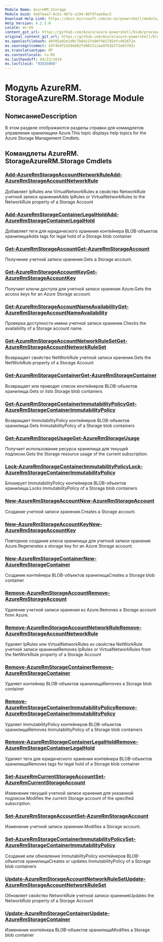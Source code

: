 ```yaml
---
Module Name: AzureRM.Storage
Module Guid: da67eaa7-4cb1-4bfa-a194-8bf3faae8ac5
Download Help Link: https://docs.microsoft.com/en-us/powershell/module/azurerm.storage
Help Version: 4.2.3.0
Locale: en-US
content_git_url: https://github.com/Azure/azure-powershell/blob/preview/src/ResourceManager/Storage/Commands.Management.Storage/help/AzureRM.Storage.md
original_content_git_url: https://github.com/Azure/azure-powershell/blob/preview/src/ResourceManager/Storage/Commands.Management.Storage/help/AzureRM.Storage.md
ms.openlocfilehash: e0f85a02e1d0c7b6421fa96f4817924fcdd2672e
ms.sourcegitcommit: 43f4bdf2a59dd82fd881512aa9761bf72eb5703c
ms.translationtype: MT
ms.contentlocale: ru-RU
ms.lasthandoff: 04/23/2019
ms.locfileid: "93555008"
---
```

# <span data-ttu-id="9de21-101">Модуль AzureRM. Storage</span><span class="sxs-lookup"><span data-stu-id="9de21-101">AzureRM.Storage Module</span></span>
## <span data-ttu-id="9de21-102">Nописание</span><span class="sxs-lookup"><span data-stu-id="9de21-102">Description</span></span>
<span data-ttu-id="9de21-103">В этом разделе отображаются разделы справки для командлетов управления хранилищем Azure.</span><span class="sxs-lookup"><span data-stu-id="9de21-103">This topic displays help topics for the Azure Storage Management Cmdlets.</span></span>

## <span data-ttu-id="9de21-104">Командлеты AzureRM. Storage</span><span class="sxs-lookup"><span data-stu-id="9de21-104">AzureRM.Storage Cmdlets</span></span>
### [<span data-ttu-id="9de21-105">Add-AzureRmStorageAccountNetworkRule</span><span class="sxs-lookup"><span data-stu-id="9de21-105">Add-AzureRmStorageAccountNetworkRule</span></span>](Add-AzureRmStorageAccountNetworkRule.md)
 <span data-ttu-id="9de21-106">Добавляет IpRules или VirtualNetworkRules в свойство NetworkRule учетной записи хранения</span><span class="sxs-lookup"><span data-stu-id="9de21-106">Adds IpRules or VirtualNetworkRules to the NetworkRule property of a Storage Account</span></span>

### [<span data-ttu-id="9de21-107">Add-AzureRmStorageContainerLegalHold</span><span class="sxs-lookup"><span data-stu-id="9de21-107">Add-AzureRmStorageContainerLegalHold</span></span>](Add-AzureRmStorageContainerLegalHold.md)
<span data-ttu-id="9de21-108">Добавляет теги для юридического хранения контейнера BLOB-объектов хранилища</span><span class="sxs-lookup"><span data-stu-id="9de21-108">Adds tags for legal hold of  a Storage blob container</span></span>

### [<span data-ttu-id="9de21-109">Get-AzureRmStorageAccount</span><span class="sxs-lookup"><span data-stu-id="9de21-109">Get-AzureRmStorageAccount</span></span>](Get-AzureRmStorageAccount.md)
<span data-ttu-id="9de21-110">Получение учетной записи хранения.</span><span class="sxs-lookup"><span data-stu-id="9de21-110">Gets a Storage account.</span></span>

### [<span data-ttu-id="9de21-111">Get-AzureRmStorageAccountKey</span><span class="sxs-lookup"><span data-stu-id="9de21-111">Get-AzureRmStorageAccountKey</span></span>](Get-AzureRmStorageAccountKey.md)
<span data-ttu-id="9de21-112">Получает ключи доступа для учетной записи хранения Azure.</span><span class="sxs-lookup"><span data-stu-id="9de21-112">Gets the access keys for an Azure Storage account.</span></span>

### [<span data-ttu-id="9de21-113">Get-AzureRmStorageAccountNameAvailability</span><span class="sxs-lookup"><span data-stu-id="9de21-113">Get-AzureRmStorageAccountNameAvailability</span></span>](Get-AzureRmStorageAccountNameAvailability.md)
<span data-ttu-id="9de21-114">Проверка доступности имени учетной записи хранения.</span><span class="sxs-lookup"><span data-stu-id="9de21-114">Checks the availability of a Storage account name.</span></span>

### [<span data-ttu-id="9de21-115">Get-AzureRmStorageAccountNetworkRuleSet</span><span class="sxs-lookup"><span data-stu-id="9de21-115">Get-AzureRmStorageAccountNetworkRuleSet</span></span>](Get-AzureRmStorageAccountNetworkRuleSet.md)
<span data-ttu-id="9de21-116">Возвращает свойство NetWorkRule учетной записи хранения.</span><span class="sxs-lookup"><span data-stu-id="9de21-116">Gets the NetWorkRule property of a Storage Account</span></span>

### [<span data-ttu-id="9de21-117">Get-AzureRmStorageContainer</span><span class="sxs-lookup"><span data-stu-id="9de21-117">Get-AzureRmStorageContainer</span></span>](Get-AzureRmStorageContainer.md)
<span data-ttu-id="9de21-118">Возвращает или приводит список контейнеров BLOB-объектов хранилища.</span><span class="sxs-lookup"><span data-stu-id="9de21-118">Gets or lists Storage blob containers</span></span>

### [<span data-ttu-id="9de21-119">Get-AzureRmStorageContainerImmutabilityPolicy</span><span class="sxs-lookup"><span data-stu-id="9de21-119">Get-AzureRmStorageContainerImmutabilityPolicy</span></span>](Get-AzureRmStorageContainerImmutabilityPolicy.md)
<span data-ttu-id="9de21-120">Возвращает ImmutabilityPolicy контейнеров BLOB-объектов хранилища.</span><span class="sxs-lookup"><span data-stu-id="9de21-120">Gets ImmutabilityPolicy of a Storage blob containers</span></span>

### [<span data-ttu-id="9de21-121">Get-AzureRmStorageUsage</span><span class="sxs-lookup"><span data-stu-id="9de21-121">Get-AzureRmStorageUsage</span></span>](Get-AzureRmStorageUsage.md)
<span data-ttu-id="9de21-122">Получает использование ресурса хранилища для текущей подписки.</span><span class="sxs-lookup"><span data-stu-id="9de21-122">Gets the Storage resource usage of the current subscription.</span></span>

### [<span data-ttu-id="9de21-123">Lock-AzureRmStorageContainerImmutabilityPolicy</span><span class="sxs-lookup"><span data-stu-id="9de21-123">Lock-AzureRmStorageContainerImmutabilityPolicy</span></span>](Lock-AzureRmStorageContainerImmutabilityPolicy.md)
<span data-ttu-id="9de21-124">Блокирует ImmutabilityPolicy контейнеров BLOB-объектов хранилища.</span><span class="sxs-lookup"><span data-stu-id="9de21-124">Locks ImmutabilityPolicy of a Storage blob containers</span></span>

### [<span data-ttu-id="9de21-125">New-AzureRmStorageAccount</span><span class="sxs-lookup"><span data-stu-id="9de21-125">New-AzureRmStorageAccount</span></span>](New-AzureRmStorageAccount.md)
<span data-ttu-id="9de21-126">Создание учетной записи хранения.</span><span class="sxs-lookup"><span data-stu-id="9de21-126">Creates a Storage account.</span></span>

### [<span data-ttu-id="9de21-127">New-AzureRmStorageAccountKey</span><span class="sxs-lookup"><span data-stu-id="9de21-127">New-AzureRmStorageAccountKey</span></span>](New-AzureRmStorageAccountKey.md)
<span data-ttu-id="9de21-128">Повторное создание ключа хранилища для учетной записи хранения Azure.</span><span class="sxs-lookup"><span data-stu-id="9de21-128">Regenerates a storage key for an Azure Storage account.</span></span>

### [<span data-ttu-id="9de21-129">New-AzureRmStorageContainer</span><span class="sxs-lookup"><span data-stu-id="9de21-129">New-AzureRmStorageContainer</span></span>](New-AzureRmStorageContainer.md)
<span data-ttu-id="9de21-130">Создание контейнера BLOB-объектов хранилища</span><span class="sxs-lookup"><span data-stu-id="9de21-130">Creates a Storage blob container</span></span>

### [<span data-ttu-id="9de21-131">Remove-AzureRmStorageAccount</span><span class="sxs-lookup"><span data-stu-id="9de21-131">Remove-AzureRmStorageAccount</span></span>](Remove-AzureRmStorageAccount.md)
<span data-ttu-id="9de21-132">Удаление учетной записи хранения из Azure.</span><span class="sxs-lookup"><span data-stu-id="9de21-132">Removes a Storage account from Azure.</span></span>

### [<span data-ttu-id="9de21-133">Remove-AzureRmStorageAccountNetworkRule</span><span class="sxs-lookup"><span data-stu-id="9de21-133">Remove-AzureRmStorageAccountNetworkRule</span></span>](Remove-AzureRmStorageAccountNetworkRule.md)
<span data-ttu-id="9de21-134">Удаляет IpRules или VirtualNetworkRules из свойства NetWorkRule учетной записи хранения</span><span class="sxs-lookup"><span data-stu-id="9de21-134">Removes IpRules or VirtualNetworkRules from the NetWorkRule property of a Storage Account</span></span>

### [<span data-ttu-id="9de21-135">Remove-AzureRmStorageContainer</span><span class="sxs-lookup"><span data-stu-id="9de21-135">Remove-AzureRmStorageContainer</span></span>](Remove-AzureRmStorageContainer.md)
<span data-ttu-id="9de21-136">Удаляет контейнер BLOB-объектов хранилища</span><span class="sxs-lookup"><span data-stu-id="9de21-136">Removes a Storage blob container</span></span>

### [<span data-ttu-id="9de21-137">Remove-AzureRmStorageContainerImmutabilityPolicy</span><span class="sxs-lookup"><span data-stu-id="9de21-137">Remove-AzureRmStorageContainerImmutabilityPolicy</span></span>](Remove-AzureRmStorageContainerImmutabilityPolicy.md)
<span data-ttu-id="9de21-138">Удаляет ImmutabilityPolicy контейнеров BLOB-объектов хранилища</span><span class="sxs-lookup"><span data-stu-id="9de21-138">Removes ImmutabilityPolicy of a Storage blob containers</span></span>

### [<span data-ttu-id="9de21-139">Remove-AzureRmStorageContainerLegalHold</span><span class="sxs-lookup"><span data-stu-id="9de21-139">Remove-AzureRmStorageContainerLegalHold</span></span>](Remove-AzureRmStorageContainerLegalHold.md)
<span data-ttu-id="9de21-140">Удаляет теги для юридического хранения контейнера BLOB-объектов хранилища</span><span class="sxs-lookup"><span data-stu-id="9de21-140">Removes tags for legal hold of  a Storage blob container</span></span>

### [<span data-ttu-id="9de21-141">Set-AzureRmCurrentStorageAccount</span><span class="sxs-lookup"><span data-stu-id="9de21-141">Set-AzureRmCurrentStorageAccount</span></span>](Set-AzureRmCurrentStorageAccount.md)
<span data-ttu-id="9de21-142">Изменение текущей учетной записи хранения для указанной подписки.</span><span class="sxs-lookup"><span data-stu-id="9de21-142">Modifies the current Storage account of the specified subscription.</span></span>

### [<span data-ttu-id="9de21-143">Set-AzureRmStorageAccount</span><span class="sxs-lookup"><span data-stu-id="9de21-143">Set-AzureRmStorageAccount</span></span>](Set-AzureRmStorageAccount.md)
<span data-ttu-id="9de21-144">Изменение учетной записи хранения.</span><span class="sxs-lookup"><span data-stu-id="9de21-144">Modifies a Storage account.</span></span>

### [<span data-ttu-id="9de21-145">Set-AzureRmStorageContainerImmutabilityPolicy</span><span class="sxs-lookup"><span data-stu-id="9de21-145">Set-AzureRmStorageContainerImmutabilityPolicy</span></span>](Set-AzureRmStorageContainerImmutabilityPolicy.md)
<span data-ttu-id="9de21-146">Создание или обновление ImmutabilityPolicy контейнеров BLOB-объектов хранилища</span><span class="sxs-lookup"><span data-stu-id="9de21-146">Creates or updates ImmutabilityPolicy of a Storage blob containers</span></span>

### [<span data-ttu-id="9de21-147">Update-AzureRmStorageAccountNetworkRuleSet</span><span class="sxs-lookup"><span data-stu-id="9de21-147">Update-AzureRmStorageAccountNetworkRuleSet</span></span>](Update-AzureRmStorageAccountNetworkRuleSet.md)
<span data-ttu-id="9de21-148">Обновляет свойство NetworkRule учетной записи хранения</span><span class="sxs-lookup"><span data-stu-id="9de21-148">Updates the NetworkRule property of a Storage Account</span></span>

### [<span data-ttu-id="9de21-149">Update-AzureRmStorageContainer</span><span class="sxs-lookup"><span data-stu-id="9de21-149">Update-AzureRmStorageContainer</span></span>](Update-AzureRmStorageContainer.md)
<span data-ttu-id="9de21-150">Изменение контейнера BLOB-объектов хранилища</span><span class="sxs-lookup"><span data-stu-id="9de21-150">Modifies a Storage blob container</span></span>

